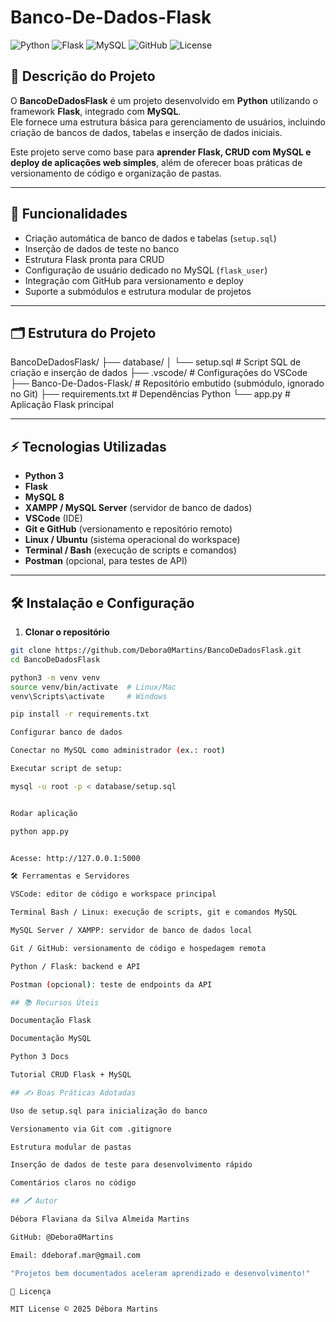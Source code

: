 # Banco-De-Dados-Flask


![Python](https://img.shields.io/badge/Python-3.11-blue?logo=python&logoColor=white)
![Flask](https://img.shields.io/badge/Flask-2.3-lightgrey?logo=flask&logoColor=black)
![MySQL](https://img.shields.io/badge/MySQL-8.0-blue?logo=mysql&logoColor=white)
![GitHub](https://img.shields.io/badge/GitHub-Repository-black?logo=github&logoColor=white)
![License](https://img.shields.io/badge/License-MIT-green)

## 📌 Descrição do Projeto
O **BancoDeDadosFlask** é um projeto desenvolvido em **Python** utilizando o framework **Flask**, integrado com **MySQL**.  
Ele fornece uma estrutura básica para gerenciamento de usuários, incluindo criação de bancos de dados, tabelas e inserção de dados iniciais.  

Este projeto serve como base para **aprender Flask, CRUD com MySQL e deploy de aplicações web simples**, além de oferecer boas práticas de versionamento de código e organização de pastas.

---

## 🚀 Funcionalidades
- Criação automática de banco de dados e tabelas (`setup.sql`)
- Inserção de dados de teste no banco
- Estrutura Flask pronta para CRUD
- Configuração de usuário dedicado no MySQL (`flask_user`)
- Integração com GitHub para versionamento e deploy
- Suporte a submódulos e estrutura modular de projetos

---

## 🗂 Estrutura do Projeto

BancoDeDadosFlask/
├── database/
│ └── setup.sql # Script SQL de criação e inserção de dados
├── .vscode/ # Configurações do VSCode
├── Banco-De-Dados-Flask/ # Repositório embutido (submódulo, ignorado no Git)
├── requirements.txt # Dependências Python
└── app.py # Aplicação Flask principal

---

## ⚡ Tecnologias Utilizadas
- **Python 3**
- **Flask**  
- **MySQL 8**
- **XAMPP / MySQL Server** (servidor de banco de dados)
- **VSCode** (IDE)
- **Git e GitHub** (versionamento e repositório remoto)
- **Linux / Ubuntu** (sistema operacional do workspace)
- **Terminal / Bash** (execução de scripts e comandos)
- **Postman** (opcional, para testes de API)

---

## 🛠 Instalação e Configuração

1. **Clonar o repositório**
```bash
git clone https://github.com/Debora0Martins/BancoDeDadosFlask.git
cd BancoDeDadosFlask

python3 -m venv venv
source venv/bin/activate  # Linux/Mac
venv\Scripts\activate     # Windows

pip install -r requirements.txt

Configurar banco de dados

Conectar no MySQL como administrador (ex.: root)

Executar script de setup:

mysql -u root -p < database/setup.sql


Rodar aplicação

python app.py


Acesse: http://127.0.0.1:5000

🛠 Ferramentas e Servidores

VSCode: editor de código e workspace principal

Terminal Bash / Linux: execução de scripts, git e comandos MySQL

MySQL Server / XAMPP: servidor de banco de dados local

Git / GitHub: versionamento de código e hospedagem remota

Python / Flask: backend e API

Postman (opcional): teste de endpoints da API

## 📚 Recursos Úteis

Documentação Flask

Documentação MySQL

Python 3 Docs

Tutorial CRUD Flask + MySQL

## ✍️ Boas Práticas Adotadas

Uso de setup.sql para inicialização do banco

Versionamento via Git com .gitignore

Estrutura modular de pastas

Inserção de dados de teste para desenvolvimento rápido

Comentários claros no código

## 🖊 Autor

Débora Flaviana da Silva Almeida Martins

GitHub: @Debora0Martins

Email: ddeboraf.mar@gmail.com

"Projetos bem documentados aceleram aprendizado e desenvolvimento!"

📄 Licença

MIT License © 2025 Débora Martins
